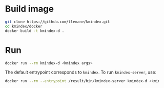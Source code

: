 # Build image

```bash
git clone https://github.com/tlemane/kmindex.git
cd kmindex/docker
docker build -t kmindex-d .
```

# Run

```bash
docker run --rm kmindex-d <kmindex args>
```

The default entrypoint corresponds to `kmindex`. To run `kmindex-server`, use:

```bash
docker run --rm --entrypoint /result/bin/kmindex-server kmindex-d <kmindex-server args>
```
